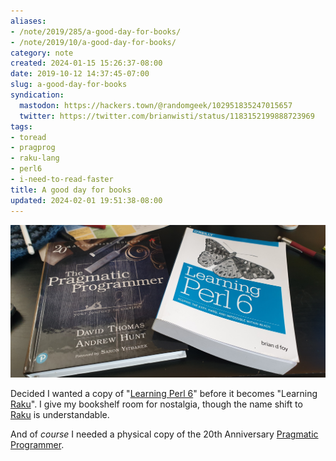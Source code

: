 ```yaml
---
aliases:
- /note/2019/285/a-good-day-for-books/
- /note/2019/10/a-good-day-for-books/
category: note
created: 2024-01-15 15:26:37-08:00
date: 2019-10-12 14:37:45-07:00
slug: a-good-day-for-books
syndication:
  mastodon: https://hackers.town/@randomgeek/102951835247015657
  twitter: https://twitter.com/brianwisti/status/1183152199888723969
tags:
- toread
- pragprog
- raku-lang
- perl6
- i-need-to-read-faster
title: A good day for books
updated: 2024-02-01 19:51:38-08:00
---
```


![attachments/img/2019/cover-2019-10-12.jpg](../../../attachments/img/2019/cover-2019-10-12.jpg)

Decided I wanted a copy of "[Learning Perl 6](https://www.learningperl6.com/)" before it becomes "Learning [Raku](http://blogs.perl.org/users/ovid/2019/10/larry-has-approved-renaming-perl-6-to-raku.html)". I give my bookshelf room for nostalgia, though the name shift to [Raku](../../../card/Raku.md) is understandable.

And of *course* I needed a physical copy of the 20th Anniversary [Pragmatic Programmer](https://pragprog.com/book/tpp20/the-pragmatic-programmer-20th-anniversary-edition).